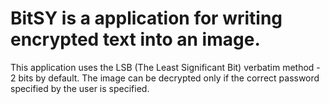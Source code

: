 # BitSY is a application for writing encrypted text into an image.

This application uses the LSB (The Least Significant Bit) verbatim method - 2 bits by default. The image can be decrypted only if the correct password specified by the user is specified.

